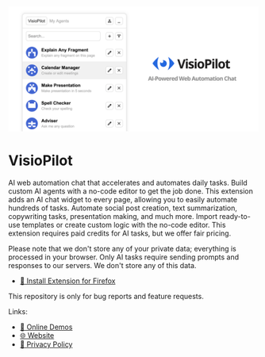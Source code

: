 ![AI-Powered Web Automation Chat](.github/cover.png)

# VisioPilot

AI web automation chat that accelerates and automates daily tasks. Build custom AI agents with a no-code editor to get the job done. This extension adds an AI chat widget to every page, allowing you to easily automate hundreds of tasks. Automate social post creation, text summarization, copywriting tasks, presentation making, and much more. Import ready-to-use templates or create custom logic with the no-code editor. This extension requires paid credits for AI tasks, but we offer fair pricing.

Please note that we don't store any of your private data; everything is processed in your browser. Only AI tasks require sending prompts and responses to our servers. We don't store any of this data.

* [🦊 Install Extension for Firefox](https://addons.mozilla.org/en-US/firefox/addon/visiopilot/)

This repository is only for bug reports and feature requests.

Links:

* [👀 Online Demos](https://visiopilot.com/online-demos)
* [🌐 Website](https://visiopilot.com)
* [📜 Privacy Policy](https://visiopilot.com/privacy-policy)
